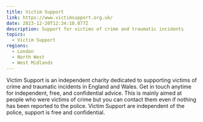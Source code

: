 ```yaml
---
title: Victim Support
link: https://www.victimsupport.org.uk/
date: 2023-12-20T12:34:18.077Z
description: Support for victims of crime and traumatic incidents
topics:
  - Victim Support
regions:
  - London
  - North West
  - West Midlands
---
```


Victim Support is an independent charity dedicated to supporting victims of crime and traumatic incidents in England and Wales. Get in touch anytime for independent, free, and confidential advice. This is mainly aimed at people who were victims of crime but you can contact them even if nothing has been reported to the police. Victim Support are independent of the police, support is free and confidential.

